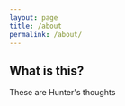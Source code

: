 ```yaml
---
layout: page
title: /about
permalink: /about/
---
```


## What is this?

These are Hunter's thoughts
